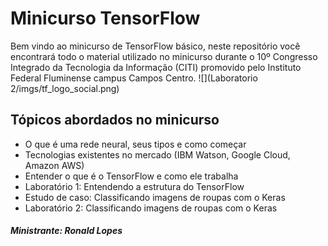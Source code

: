 # Minicurso TensorFlow
Bem vindo ao minicurso de TensorFlow básico, neste repositório você encontrará todo o material utilizado no minicurso durante o 10º Congresso Integrado da Tecnologia da Informação (CITI) promovido pelo Instituto Federal Fluminense campus Campos Centro.
![](Laboratorio 2/imgs/tf_logo_social.png)
## Tópicos abordados no minicurso

* O que é uma rede neural, seus tipos e como começar
* Tecnologias existentes no mercado (IBM Watson, Google Cloud, Amazon AWS)
* Entender o que é o TensorFlow e como ele trabalha
* Laboratório 1: Entendendo a estrutura do TensorFlow
* Estudo de caso: Classificando imagens de roupas com o Keras 
* Laboratório 2: Classificando imagens de roupas com o Keras



##### Ministrante: Ronald Lopes